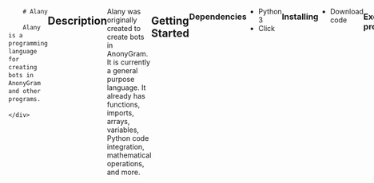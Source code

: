 <div style="display: flex;">
    <div>
        <img src="images/logo.png" alt="Logo" width="39%" height="30%">
    </div>
    <div>

        # Alany 

        Alany is a programming language for creating bots in AnonyGram and other programs.

    </div>
</div>

## Description

Alany was originally created to create bots in AnonyGram. It is currently a general purpose language. It already has functions, imports, arrays, variables, Python code integration, mathematical operations, and more.

## Getting Started

### Dependencies

* Python 3
* Click

### Installing

* Download code
```
git clone https://github.com/anony-oss/alany.git
```

### Executing program

* Run cli
```
python3 alany
```

## Help

Run Alany code.
```
python3 alany run path/to/file
```

Run EsoByte code.
```
python3 alany esobyte run path/to/file
```

Get version.
```
python3 alany --version
```

List of commands.
```
python3 alany --help
```

## Authors

@Vlad100

## Version History

* 0.0.8
    * Actual version
* 0.0.1
    * Initial Release
